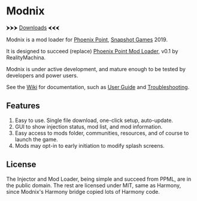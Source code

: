 # Modnix

⮞⮞⮞ [Downloads](https://github.com/Sheep-y/Modnix/releases) ⮜⮜⮜

Modnix is a mod loader for [Phoenix Point](https://phoenixpoint.info/), [Snapshot Games](http://www.snapshotgames.com/) 2019.

It is designed to succeed (replace) [Phoenix Point Mod Loader](https://github.com/RealityMachina/PhoenixPointModInjector/#readme), v0.1 by RealityMachina.

Modnix is under active development, and mature enough to be tested by developers and power users.

See the [Wiki](https://github.com/Sheep-y/Modnix/wiki#wiki-wrapper) for documentation,
such as [User Guide](https://github.com/Sheep-y/Modnix/wiki/User-Guide#wiki-wrapper)
and [Troubleshooting](https://github.com/Sheep-y/Modnix/wiki/Troubleshooting-Modnix#wiki-wrapper).

## Features

1. Easy to use.  Single file download, one-click setup, auto-update.
2. GUI to show injection status, mod list, and mod information.
3. Easy access to mods folder, communities, resources, and of course to launch the game.
4. Mods may opt-in to early initiation to modify splash screens.

## License

The Injector and Mod Loader, being simple and succeed from PPML, are in the public domain.
The rest are licensed under MIT, same as Harmony, since Modnix's Harmony bridge copied lots of Harmony code.